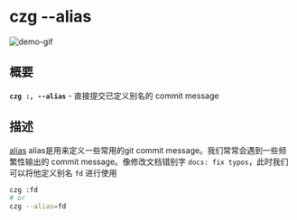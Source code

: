 # czg --alias

![demo-gif](https://user-images.githubusercontent.com/40693636/176847992-23cbc56c-5487-4679-a84a-b4fe38a32b34.gif) <!-- size=688x262 -->

## 概要

**`czg :, --alias`** - 直接提交已定义别名的 commit message

## 描述

[alias](/zh/config/engineer.html#alias) alias是用来定义一些常用的git commit message。我们常常会遇到一些频繁性输出的 commit message。像修改文档错别字 `docs: fix typos`，此时我们可以将他定义别名 `fd` 进行使用

```sh
czg :fd
# or
czg --alias=fd
```
